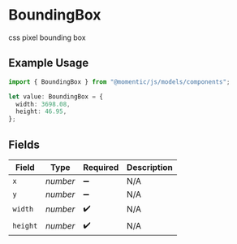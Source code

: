 # BoundingBox

css pixel bounding box

## Example Usage

```typescript
import { BoundingBox } from "@momentic/js/models/components";

let value: BoundingBox = {
  width: 3698.08,
  height: 46.95,
};
```

## Fields

| Field              | Type               | Required           | Description        |
| ------------------ | ------------------ | ------------------ | ------------------ |
| `x`                | *number*           | :heavy_minus_sign: | N/A                |
| `y`                | *number*           | :heavy_minus_sign: | N/A                |
| `width`            | *number*           | :heavy_check_mark: | N/A                |
| `height`           | *number*           | :heavy_check_mark: | N/A                |